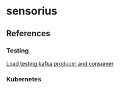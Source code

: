 # sensorius

## References

### Testing

[Load testing kafka producer and consumer](https://www.blazemeter.com/blog/kafka-testing)

### Kubernetes

[](https://kubernetes.io/docs/tasks/configure-pod-container/configure-liveness-readiness-startup-probes/)
